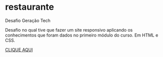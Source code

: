 # restaurante
 Desafio Geração Tech

Desafio no qual tive que fazer um site responsivo aplicando os conhecimentos que foram dados no primeiro módulo do curso. Em HTML e CSS.

<a href="https://marilliamota.github.io/restaurante/La pizza">CLIQUE AQUI</a>